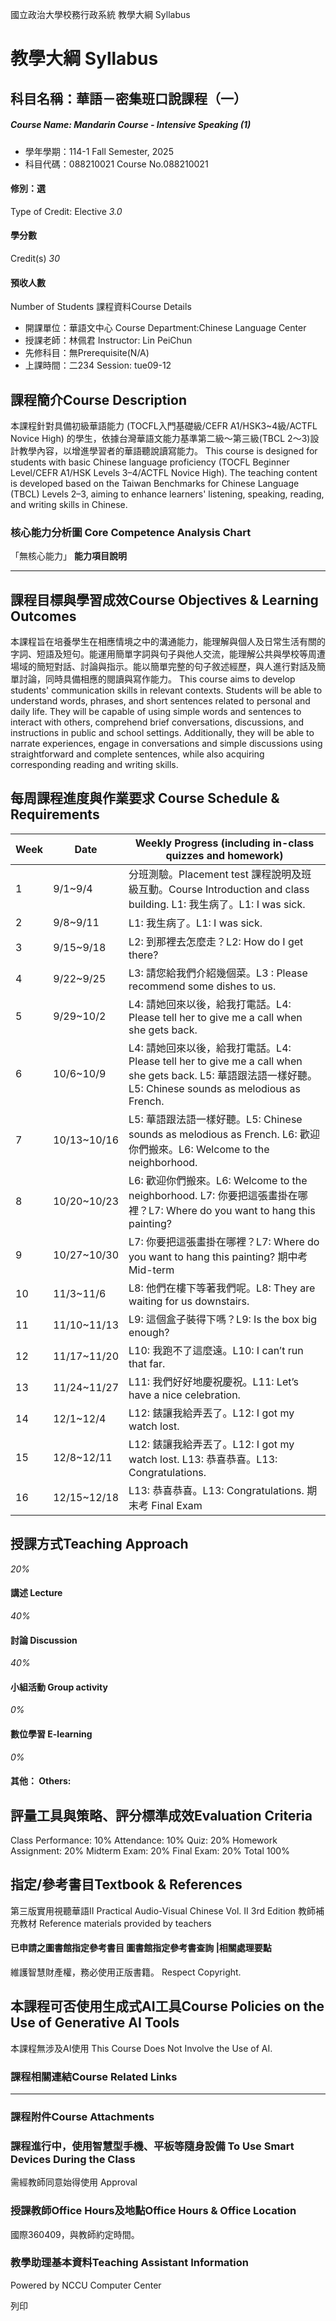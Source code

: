 國立政治大學校務行政系統 教學大綱 Syllabus
# 教學大綱 Syllabus
##  科目名稱：華語－密集班口說課程（一）
#####  Course Name: Mandarin Course - Intensive Speaking (1)
  * 學年學期：114-1 Fall Semester, 2025 
  * 科目代碼：088210021 Course No.088210021


#### 修別：選
Type of Credit: Elective 
_3.0_
#### 學分數
Credit(s)
_30_
#### 預收人數
Number of Students
課程資料Course Details
  * 開課單位：華語文中心 Course Department:Chinese Language Center 
  * 授課老師：林佩君 Instructor: Lin PeiChun 
  * 先修科目：無Prerequisite(N/A)
  * 上課時間：二234 Session: tue09-12


##  課程簡介Course Description
本課程針對具備初級華語能力 (TOCFL入門基礎級/CEFR A1/HSK3~4級/ACTFL Novice High) 的學生，依據台灣華語文能力基準第二級～第三級(TBCL 2～3)設計教學內容，以增進學習者的華語聽說讀寫能力。 
This course is designed for students with basic Chinese language proficiency (TOCFL Beginner Level/CEFR A1/HSK Levels 3–4/ACTFL Novice High). The teaching content is developed based on the Taiwan Benchmarks for Chinese Language (TBCL) Levels 2–3, aiming to enhance learners' listening, speaking, reading, and writing skills in Chinese.
###  核心能力分析圖 Core Competence Analysis Chart
「無核心能力」 
**能力項目說明**
* * *
##  課程目標與學習成效Course Objectives & Learning Outcomes 
本課程旨在培養學生在相應情境之中的溝通能力，能理解與個人及日常生活有關的字詞、短語及短句。能運用簡單字詞與句子與他人交流，能理解公共與學校等周遭場域的簡短對話、討論與指示。能以簡單完整的句子敘述經歷，與人進行對話及簡單討論，同時具備相應的閱讀與寫作能力。
This course aims to develop students' communication skills in relevant contexts. Students will be able to understand words, phrases, and short sentences related to personal and daily life. They will be capable of using simple words and sentences to interact with others, comprehend brief conversations, discussions, and instructions in public and school settings. Additionally, they will be able to narrate experiences, engage in conversations and simple discussions using straightforward and complete sentences, while also acquiring corresponding reading and writing skills.
##  每周課程進度與作業要求 Course Schedule & Requirements
**Week** |  **Date** |  **Weekly Progress (including in-class quizzes and homework)**  
---|---|---  
1 |  9/1~9/4 |  分班測驗。Placement test 課程說明及班級互動。Course Introduction and class building. L1: 我生病了。L1: I was sick.  
2 |  9/8~9/11 |  L1: 我生病了。L1: I was sick.  
3 |  9/15~9/18 |  L2: 到那裡去怎麼走？L2: How do I get there?  
4 |  9/22~9/25 |  L3: 請您給我們介紹幾個菜。L3 : Please recommend some dishes to us.  
5 |  9/29~10/2 |  L4: 請她回來以後，給我打電話。L4: Please tell her to give me a call when she gets back.  
6 | 10/6~10/9 |  L4: 請她回來以後，給我打電話。L4: Please tell her to give me a call when she gets back. L5: 華語跟法語一樣好聽。L5: Chinese sounds as melodious as French.  
7 |  10/13~10/16 |  L5: 華語跟法語一樣好聽。L5: Chinese sounds as melodious as French. L6: 歡迎你們搬來。L6: Welcome to the neighborhood.  
8 |  10/20~10/23 |  L6: 歡迎你們搬來。L6: Welcome to the neighborhood. L7: 你要把這張畫掛在哪裡？L7: Where do you want to hang this painting?  
9 |  10/27~10/30 |  L7: 你要把這張畫掛在哪裡？L7: Where do you want to hang this painting? 期中考 Mid-term  
10 | 11/3~11/6 |  L8: 他們在樓下等著我們呢。L8: They are waiting for us downstairs.  
11 |  11/10~11/13 |  L9: 這個盒子裝得下嗎？L9: Is the box big enough?  
12 |  11/17~11/20 |  L10: 我跑不了這麼遠。L10: I can’t run that far.  
13 |  11/24~11/27 |  L11: 我們好好地慶祝慶祝。L11: Let’s have a nice celebration.  
14 | 12/1~12/4 | L12: 錶讓我給弄丟了。L12: I got my watch lost.  
15 |  12/8~12/11 |  L12: 錶讓我給弄丟了。L12: I got my watch lost. L13: 恭喜恭喜。L13: Congratulations.  
16 |  12/15~12/18 |  L13: 恭喜恭喜。L13: Congratulations. 期末考 Final Exam  
##  授課方式Teaching Approach
_20%_
####  講述 Lecture
_40%_
####  討論 Discussion
_40%_
####  小組活動 Group activity
_0%_
####  數位學習 E-learning
_0%_
####  其他： Others:
##  評量工具與策略、評分標準成效Evaluation Criteria
Class Performance: 10%
Attendance: 10%
Quiz: 20%
Homework Assignment: 20%
Midterm Exam: 20%
Final Exam: 20%
Total 100%
##  指定/參考書目Textbook & References
第三版實用視聽華語II Practical Audio-Visual Chinese Vol. II 3rd Edition
教師補充教材 Reference materials provided by teachers
####  已申請之圖書館指定參考書目  圖書館指定參考書查詢 |相關處理要點
維護智慧財產權，務必使用正版書籍。 Respect Copyright.
##  本課程可否使用生成式AI工具Course Policies on the Use of Generative AI Tools
本課程無涉及AI使用 This Course Does Not Involve the Use of AI.
###  課程相關連結Course Related Links
* * *
###  課程附件Course Attachments
###  課程進行中，使用智慧型手機、平板等隨身設備 To Use Smart Devices During the Class
需經教師同意始得使用  Approval
###  授課教師Office Hours及地點Office Hours & Office Location
國際360409，與教師約定時間。
###  教學助理基本資料Teaching Assistant Information
Powered by NCCU Computer Center
  
列印
